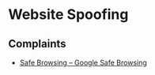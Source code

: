 # Website Spoofing

## Complaints

- [Safe Browsing – Google Safe Browsing](https://safebrowsing.google.com/)
